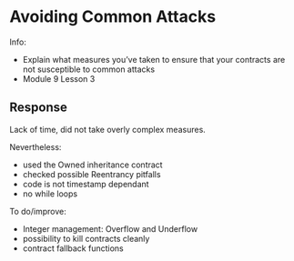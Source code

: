 # Avoiding Common Attacks

Info:
- Explain what measures you’ve taken to ensure that your contracts are not susceptible to common attacks
- Module 9 Lesson 3

## Response

Lack of time, did not take overly complex measures.

Nevertheless:
- used the Owned inheritance contract
- checked possible Reentrancy pitfalls
- code is not timestamp dependant
- no while loops

To do/improve:
- Integer management: Overflow and Underflow
- possibility to kill contracts cleanly
- contract fallback functions
